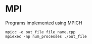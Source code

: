 # MPI
Programs implemented using MPICH

```
mpicc -o out_file file_name.cpp
mpiexec -np num_processes ./out_file
```
